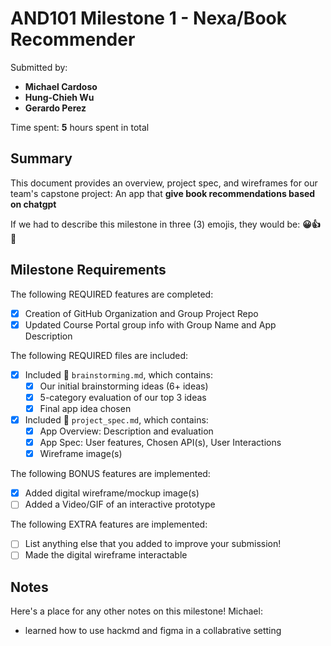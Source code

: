# AND101 Milestone 1 - **Nexa/Book Recommender**

Submitted by:

- **Michael Cardoso**
- **Hung-Chieh Wu**
- **Gerardo Perez**

Time spent: **5** hours spent in total

## Summary

This document provides an overview, project spec, and wireframes for our team's capstone project: An app that **give book recommendations based on chatgpt**

If we had to describe this milestone in three (3) emojis, they would be: **😀👍🤖**

## Milestone Requirements

The following REQUIRED features are completed:

- [x] Creation of GitHub Organization and Group Project Repo
- [x] Updated Course Portal group info with Group Name and App Description

The following REQUIRED files are included:

- [x] Included 📄 `brainstorming.md`, which contains:
  - [x] Our initial brainstorming ideas (6+ ideas)
  - [x] 5-category evaluation of our top 3 ideas
  - [x] Final app idea chosen
- [x] Included 📄 `project_spec.md`, which contains:
  - [x] App Overview: Description and evaluation
  - [x] App Spec: User features, Chosen API(s), User Interactions
  - [x] Wireframe image(s)

The following BONUS features are implemented:

- [x] Added digital wireframe/mockup image(s)
- [ ] Added a Video/GIF of an interactive prototype

The following EXTRA features are implemented:

- [ ] List anything else that you added to improve your submission!
- [ ] Made the digital wireframe interactable

## Notes

Here's a place for any other notes on this milestone!
Michael:

- learned how to use hackmd and figma in a collabrative setting
